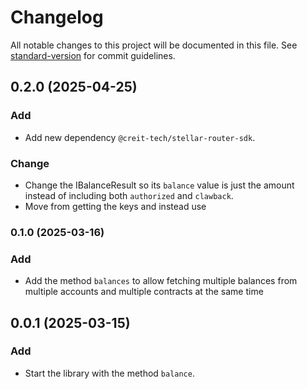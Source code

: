 # Changelog

All notable changes to this project will be documented in this file. See
[standard-version](https://github.com/conventional-changelog/standard-version) for commit guidelines.

## 0.2.0 (2025-04-25)

### Add

- Add new dependency `@creit-tech/stellar-router-sdk`.

### Change

- Change the IBalanceResult so its `balance` value is just the amount instead of including both `authorized` and
  `clawback`.
- Move from getting the keys and instead use

### 0.1.0 (2025-03-16)

### Add

- Add the method `balances` to allow fetching multiple balances from multiple accounts and multiple contracts at the
  same time

## 0.0.1 (2025-03-15)

### Add

- Start the library with the method `balance`.
